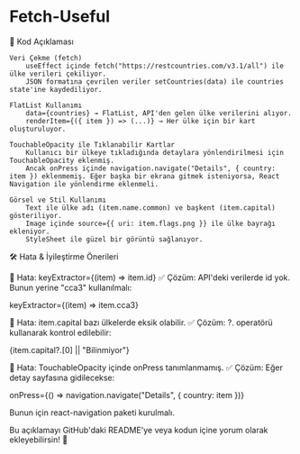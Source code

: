 ﻿# Fetch-Useful
📌 Kod Açıklaması

    Veri Çekme (fetch)
        useEffect içinde fetch("https://restcountries.com/v3.1/all") ile ülke verileri çekiliyor.
        JSON formatına çevrilen veriler setCountries(data) ile countries state'ine kaydediliyor.

    FlatList Kullanımı
        data={countries} → FlatList, API'den gelen ülke verilerini alıyor.
        renderItem={({ item }) => (...)} → Her ülke için bir kart oluşturuluyor.

    TouchableOpacity ile Tıklanabilir Kartlar
        Kullanıcı bir ülkeye tıkladığında detaylara yönlendirilmesi için TouchableOpacity eklenmiş.
        Ancak onPress içinde navigation.navigate("Details", { country: item }) eklenmemiş. Eğer başka bir ekrana gitmek isteniyorsa, React Navigation ile yönlendirme eklenmeli.

    Görsel ve Stil Kullanımı
        Text ile ülke adı (item.name.common) ve başkent (item.capital) gösteriliyor.
        Image içinde source={{ uri: item.flags.png }} ile ülke bayrağı ekleniyor.
        StyleSheet ile güzel bir görüntü sağlanıyor.

🛠 Hata & İyileştirme Önerileri

🔴 Hata: keyExtractor={(item) => item.id}
✅ Çözüm: API'deki verilerde id yok. Bunun yerine "cca3" kullanılmalı:

keyExtractor={(item) => item.cca3}

🔴 Hata: item.capital bazı ülkelerde eksik olabilir.
✅ Çözüm: ?. operatörü kullanarak kontrol edilebilir:

<Text style={styles.capital}>{item.capital?.[0] || "Bilinmiyor"}</Text>

🔴 Hata: TouchableOpacity içinde onPress tanımlanmamış.
✅ Çözüm: Eğer detay sayfasına gidilecekse:

onPress={() => navigation.navigate("Details", { country: item })}

Bunun için react-navigation paketi kurulmalı.

Bu açıklamayı GitHub'daki README'ye veya kodun içine yorum olarak ekleyebilirsin! 🚀
